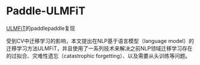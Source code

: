 # Paddle-ULMFiT
[ULMFiT](https://arxiv.org/pdf/1801.06146.pdf)的paddlepaddle复现

受到CV中迁移学习的影响，本文提出在NLP基于语言模型（language model）的迁移学习方法ULMFiT，并且使用了一系列技术来解决之前NLP领域迁移学习存在的过拟合、灾难性遗忘（catastrophic forgetting）、以及需要从头训练等问题。
